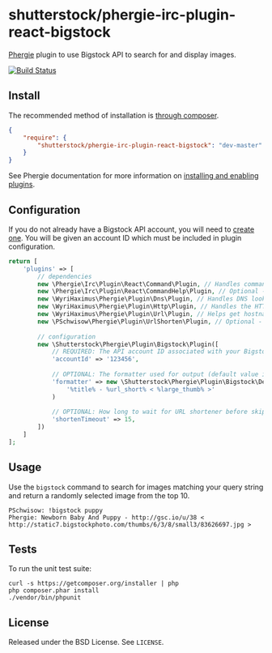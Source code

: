 # shutterstock/phergie-irc-plugin-react-bigstock

[Phergie](http://github.com/phergie/phergie-irc-bot-react/) plugin to use Bigstock API to search for and display images.

[![Build Status](https://secure.travis-ci.org/shutterstock/phergie-irc-plugin-react-bigstock.png?branch=master)](http://travis-ci.org/shutterstock/phergie-irc-plugin-react-bigstock)

## Install

The recommended method of installation is [through composer](http://getcomposer.org).

```JSON
{
    "require": {
        "shutterstock/phergie-irc-plugin-react-bigstock": "dev-master"
    }
}
```

See Phergie documentation for more information on
[installing and enabling plugins](https://github.com/phergie/phergie-irc-bot-react/wiki/Usage#plugins).

## Configuration

If you do not already have a Bigstock API account, you will need to [create one](https://www.bigstockphoto.com/partners/get-started/). You will be given an account ID which must be included in plugin configuration.

```php
return [
    'plugins' => [
        // dependencies
        new \Phergie\Irc\Plugin\React\Command\Plugin, // Handles commands and routes to correct plugins
        new \Phergie\Irc\Plugin\React\CommandHelp\Plugin, // Optional - enables help messages for commands
        new \WyriHaximus\Phergie\Plugin\Dns\Plugin, // Handles DNS lookups for the HTTP plugin
        new \WyriHaximus\Phergie\Plugin\Http\Plugin, // Handles the HTTP requests for this plugin
        new \WyriHaximus\Phergie\Plugin\Url\Plugin, // Helps get hostname for building url.shorting.* events
        new \PSchwisow\Phergie\Plugin\UrlShorten\Plugin, // Optional - provides short URLs if available
        
        // configuration
        new \Shutterstock\Phergie\Plugin\Bigstock\Plugin([
            // REQUIRED: The API account ID associated with your Bigstock account
            'accountId' => '123456',
            
            // OPTIONAL: The formatter used for output (default value is shown)
            'formatter' => new \Shutterstock\Phergie\Plugin\Bigstock\DefaultFormatter(
                '%title% - %url_short% < %large_thumb% >'
            )
            
            // OPTIONAL: How long to wait for URL shortener before skipping it (default value is shown)
            'shortenTimeout' => 15,
        ])
    ]
];
```

## Usage

Use the `bigstock` command to search for images matching your query string and return a randomly selected image from the top 10.

```
PSchwisow: !bigstock puppy
Phergie: Newborn Baby And Puppy - http://gsc.io/u/38 < http://static7.bigstockphoto.com/thumbs/6/3/8/small3/83626697.jpg >
```

## Tests

To run the unit test suite:

```
curl -s https://getcomposer.org/installer | php
php composer.phar install
./vendor/bin/phpunit
```

## License

Released under the BSD License. See `LICENSE`.
